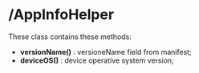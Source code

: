 # /AppInfoHelper
These class contains these methods:
- **versionName()** : versioneName field from manifest;
- **deviceOS()** : device operative system version;
